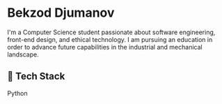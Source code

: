 # Bekzod Djumanov

I'm a Computer Science student passionate about software engineering, front-end design, and ethical technology. I am pursuing an education in order to advance future capabilities in the industrial and mechanical landscape.

## 🧠 Tech Stack
<i class="fa-brands fa-python"></i> Python
